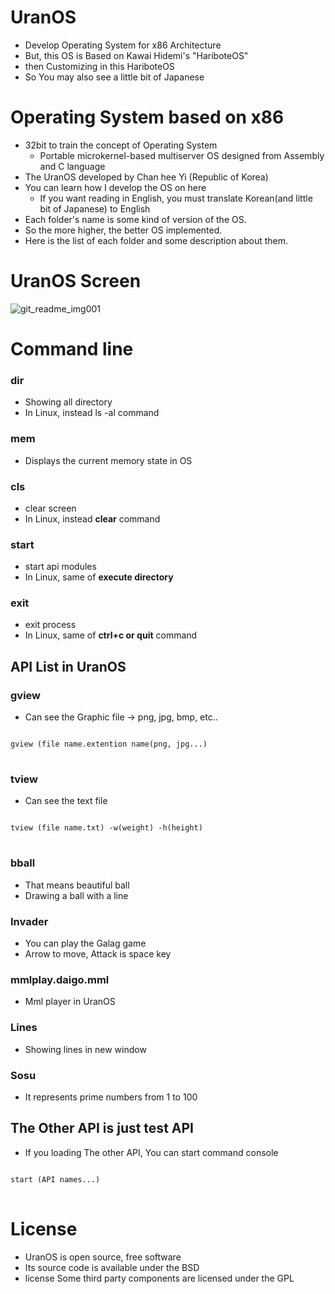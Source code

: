 # UranOS
- Develop Operating System for x86 Architecture
- But, this OS is Based on Kawai Hidemi's "HariboteOS"
- then Customizing in this HariboteOS
- So You may also see a little bit of Japanese
  
# Operating System based on x86
- 32bit to train the concept of Operating System
    - Portable microkernel-based multiserver OS designed from Assembly and C language
- The UranOS developed by Chan hee Yi (Republic of Korea)
- You can learn how I develop the OS on here
    - If you want reading in English, you must translate Korean(and little bit of Japanese) to English
- Each folder's name is some kind of version of the OS.
- So the more higher, the better OS implemented.
- Here is the list of each folder and some description about them.


# UranOS Screen
![git_readme_img001](https://github.com/Ch4nh33/UranOS/assets/78791504/ffca717c-5069-45b3-bfc1-f0203c31aea5)

# Command line 
### dir
- Showing all directory
- In Linux, instead ls -al command

### mem
- Displays the current memory state in OS

### cls
- clear screen
- In Linux, instead **clear** command
### start
- start api modules
- In Linux, same of **execute directory**
### exit
- exit process
- In Linux, same of **ctrl+c or quit** command

## API List in UranOS

### gview
- Can see the Graphic file → png, jpg, bmp, etc..<br>
<pre>
<code>
gview (file name.extention name(png, jpg...)
</code>
</pre>

### tview
- Can see the text file
<pre>
<code>
tview (file name.txt) -w(weight) -h(height)
</code>
</pre>

### bball
- That means beautiful ball
- Drawing a ball with a line

### Invader
- You can play the Galag game
- Arrow to move, Attack is space key

### mmlplay.daigo.mml
- Mml player in UranOS

### Lines
- Showing lines in new  window

### Sosu
- It represents prime numbers from 1 to 100

## The Other API is just test API 
- If you loading The other API, You can start command console
<pre>
<code>
start (API names...)
</code>
</pre>

# License
- UranOS is open source, free software
- Its source code is available under the BSD
- license Some third party components are licensed under the GPL
